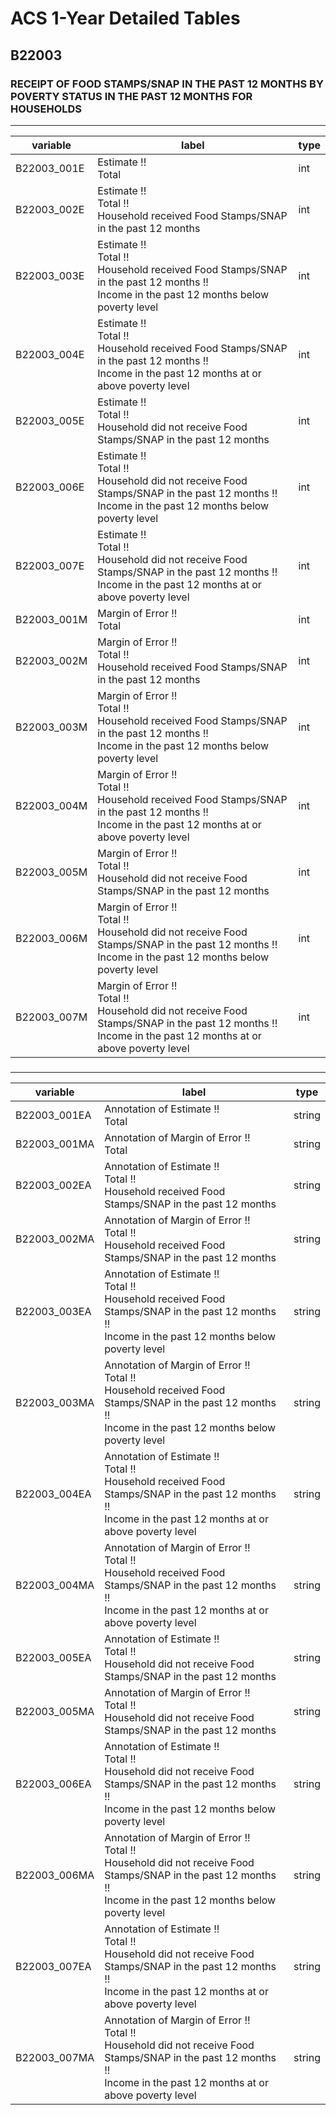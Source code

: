 # ACS 1-Year Detailed Tables

## B22003

### RECEIPT OF FOOD STAMPS/SNAP IN THE PAST 12 MONTHS BY POVERTY STATUS IN THE PAST 12 MONTHS FOR HOUSEHOLDS

___

| variable | label | type |
| ----- | ----- | ----- |
| B22003_001E | Estimate !!<br>Total | int |
| B22003_002E | Estimate !!<br>Total !!<br>Household received Food Stamps/SNAP in the past 12 months | int |
| B22003_003E | Estimate !!<br>Total !!<br>Household received Food Stamps/SNAP in the past 12 months !!<br>Income in the past 12 months below poverty level | int |
| B22003_004E | Estimate !!<br>Total !!<br>Household received Food Stamps/SNAP in the past 12 months !!<br>Income in the past 12 months at or above poverty level | int |
| B22003_005E | Estimate !!<br>Total !!<br>Household did not receive Food Stamps/SNAP in the past 12 months | int |
| B22003_006E | Estimate !!<br>Total !!<br>Household did not receive Food Stamps/SNAP in the past 12 months !!<br>Income in the past 12 months below poverty level | int |
| B22003_007E | Estimate !!<br>Total !!<br>Household did not receive Food Stamps/SNAP in the past 12 months !!<br>Income in the past 12 months at or above poverty level | int |
| B22003_001M | Margin of Error !!<br>Total | int |
| B22003_002M | Margin of Error !!<br>Total !!<br>Household received Food Stamps/SNAP in the past 12 months | int |
| B22003_003M | Margin of Error !!<br>Total !!<br>Household received Food Stamps/SNAP in the past 12 months !!<br>Income in the past 12 months below poverty level | int |
| B22003_004M | Margin of Error !!<br>Total !!<br>Household received Food Stamps/SNAP in the past 12 months !!<br>Income in the past 12 months at or above poverty level | int |
| B22003_005M | Margin of Error !!<br>Total !!<br>Household did not receive Food Stamps/SNAP in the past 12 months | int |
| B22003_006M | Margin of Error !!<br>Total !!<br>Household did not receive Food Stamps/SNAP in the past 12 months !!<br>Income in the past 12 months below poverty level | int |
| B22003_007M | Margin of Error !!<br>Total !!<br>Household did not receive Food Stamps/SNAP in the past 12 months !!<br>Income in the past 12 months at or above poverty level | int |
### 

___

| variable | label | type |
| ----- | ----- | ----- |
| B22003_001EA | Annotation of Estimate !!<br>Total | string |
| B22003_001MA | Annotation of Margin of Error !!<br>Total | string |
| B22003_002EA | Annotation of Estimate !!<br>Total !!<br>Household received Food Stamps/SNAP in the past 12 months | string |
| B22003_002MA | Annotation of Margin of Error !!<br>Total !!<br>Household received Food Stamps/SNAP in the past 12 months | string |
| B22003_003EA | Annotation of Estimate !!<br>Total !!<br>Household received Food Stamps/SNAP in the past 12 months !!<br>Income in the past 12 months below poverty level | string |
| B22003_003MA | Annotation of Margin of Error !!<br>Total !!<br>Household received Food Stamps/SNAP in the past 12 months !!<br>Income in the past 12 months below poverty level | string |
| B22003_004EA | Annotation of Estimate !!<br>Total !!<br>Household received Food Stamps/SNAP in the past 12 months !!<br>Income in the past 12 months at or above poverty level | string |
| B22003_004MA | Annotation of Margin of Error !!<br>Total !!<br>Household received Food Stamps/SNAP in the past 12 months !!<br>Income in the past 12 months at or above poverty level | string |
| B22003_005EA | Annotation of Estimate !!<br>Total !!<br>Household did not receive Food Stamps/SNAP in the past 12 months | string |
| B22003_005MA | Annotation of Margin of Error !!<br>Total !!<br>Household did not receive Food Stamps/SNAP in the past 12 months | string |
| B22003_006EA | Annotation of Estimate !!<br>Total !!<br>Household did not receive Food Stamps/SNAP in the past 12 months !!<br>Income in the past 12 months below poverty level | string |
| B22003_006MA | Annotation of Margin of Error !!<br>Total !!<br>Household did not receive Food Stamps/SNAP in the past 12 months !!<br>Income in the past 12 months below poverty level | string |
| B22003_007EA | Annotation of Estimate !!<br>Total !!<br>Household did not receive Food Stamps/SNAP in the past 12 months !!<br>Income in the past 12 months at or above poverty level | string |
| B22003_007MA | Annotation of Margin of Error !!<br>Total !!<br>Household did not receive Food Stamps/SNAP in the past 12 months !!<br>Income in the past 12 months at or above poverty level | string |

